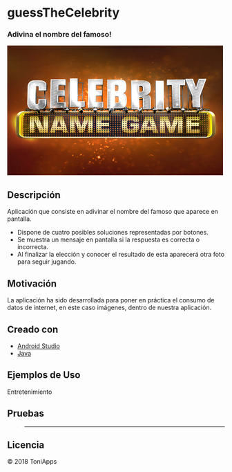 # guessTheCelebrity
### Adivina el nombre del famoso!


<img src="https://github.com/Antonio1138/guessTheCelebrity/blob/master/namegame.jpg" width="500" height="300" />

## Descripción
Aplicación que consiste en adivinar el nombre del famoso que aparece en pantalla.
- Dispone de cuatro posibles soluciones representadas por botones.
- Se muestra un mensaje en pantalla si la respuesta es correcta o incorrecta.
- Al finalizar la elección y conocer el resultado de esta aparecerá otra foto para seguir jugando.

## Motivación
La aplicación ha sido desarrollada para poner en práctica el consumo de datos de internet, en este caso imágenes, dentro de nuestra aplicación.

## Creado con
- [Android Studio](https://developer.android.com/studio/)
- [Java](https://www.java.com/es/download/)


## Ejemplos de Uso
Entretenimiento

## Pruebas
>------


## Licencia
:copyright: 2018 ToniApps
